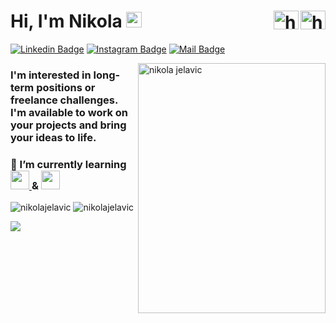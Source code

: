 <div>
<div>
    <h1 style="text-align: left;">
        Hi, I'm Nikola <img src="https://media.giphy.com/media/hvRJCLFzcasrR4ia7z/giphy.gif" width="25px">
        <a href="https://linkedin.com/in/https://www.linkedin.com/in/nikolajelavic/" target="blank">
            <img align="right" src="https://raw.githubusercontent.com/rahuldkjain/github-profile-readme-generator/master/src/images/icons/Social/linked-in-alt.svg" alt="https://www.linkedin.com/in/nikolajelavic/" height="30" width="40" display="inline" />
        </a>
        <a href="https://instagram.com/https://www.instagram.com/vojvodjanin/" target="blank">
            <img align="right" src="https://raw.githubusercontent.com/rahuldkjain/github-profile-readme-generator/master/src/images/icons/Social/instagram.svg" alt="https://www.instagram.com/vojvodjanin/" height="30" width="40" display="inline" />
        </a>
    </h1>
</div>

[![Linkedin Badge](https://img.shields.io/badge/-Nikola&nbsp;Jelavic-blue?style=flat&logo=Linkedin&logoColor=white&link=https://www.linkedin.com/in/nikolajelavic/)](https://www.linkedin.com/in/nikolajelavic/)
[![Instagram Badge](https://img.shields.io/badge/-vojvodjanin-darkviolet?style=flat&logo=Instagram&logoColor=white&link=https://www.linkedin.com/in/nikolajelavic/)](https://www.linkedin.com/in/nikolajelavic/)
[![Mail Badge](https://img.shields.io/badge/-jelavicnikola@gmail.com-c14438?style=flat&logo=Gmail&logoColor=white&link=mailto:jelavicnikola@gmail.com)](mailto:jelavicnikola@gmail.com)

<img src="https://res.cloudinary.com/dapwniqqn/image/upload/v1702247747/Portfolio/NikolaJelavicTransparentJPG_jaonxh.jpg" alt="nikola jelavic" width="300" height="400" align="right" display="inline" >

<h3 >I'm interested in long-term positions or freelance challenges. <br> I'm available to work on your projects and bring your ideas to life.</h3>

<h3 >🌱 I’m currently learning 
  <a href="https://skillicons.dev">
    <img src="https://skillicons.dev/icons?i=ts" height="30" width="30" />
  </a> 
    & 
  <a href="https://skillicons.dev">
    <img src="https://skillicons.dev/icons?i=jest" height="30" width="30"  />
  </a>
</h3>

<img  src="https://github-readme-stats.vercel.app/api?username=nikolajelavic&show_icons=true&locale=en" alt="nikolajelavic" /> <img  src="https://github-readme-streak-stats.herokuapp.com/?user=nikolajelavic&" alt="nikolajelavic" />

<p >
  <a href="https://skillicons.dev">
    <img src="https://skillicons.dev/icons?i=github,vscode,html,css,bootstrap,tailwind,js,mongodb,express,nextjs,vite,react,redux,ts,jest" />
  </a>
</p>



<p></p>

</div>
